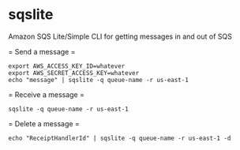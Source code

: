 sqslite
=======

Amazon SQS Lite/Simple CLI for getting messages in and out of SQS

= Send a message =

```
export AWS_ACCESS_KEY_ID=whatever
export AWS_SECRET_ACCESS_KEY=whatever
echo "message" | sqslite -q queue-name -r us-east-1
```

= Receive a message =

```
sqslite -q queue-name -r us-east-1
```

= Delete a message =
```
echo "ReceiptHandlerId" | sqslite -q queue-name -r us-east-1 -d
```